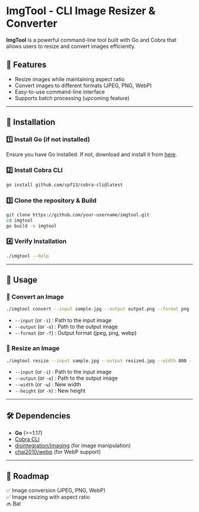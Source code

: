 # ImgTool - CLI Image Resizer & Converter

**ImgTool** is a powerful command-line tool built with Go and Cobra that allows users to resize and convert images efficiently.

## 🚀 Features

- Resize images while maintaining aspect ratio
- Convert images to different formats (JPEG, PNG, WebP)
- Easy-to-use command-line interface
- Supports batch processing (upcoming feature)

---

## 📌 Installation

### 1️⃣ Install Go (if not installed)

Ensure you have Go installed. If not, download and install it from [here](https://go.dev/dl/).

### 2️⃣ Install Cobra CLI

```bash
go install github.com/spf13/cobra-cli@latest
```

### 3️⃣ Clone the repository & Build

```bash
git clone https://github.com/your-username/imgtool.git
cd imgtool
go build -o imgtool
```

### 4️⃣ Verify Installation

```bash
./imgtool --help
```

---

## 📖 Usage

### 🔹 Convert an Image

```bash
./imgtool convert --input sample.jpg --output output.png --format png
```

- `--input`  (or `-i`) : Path to the input image
- `--output` (or `-o`) : Path to the output image
- `--format` (or `-f`) : Output format (jpeg, png, webp)

### 🔹 Resize an Image

```bash
./imgtool resize --input sample.jpg --output resized.jpg --width 800 --height 600
```

- `--input`  (or `-i`) : Path to the input image
- `--output` (or `-o`) : Path to the output image
- `--width`  (or `-w`) : New width
- `--height` (or `-h`) : New height

---

## 🛠️ Dependencies

- **Go** (>=1.17)
- [Cobra CLI](https://github.com/spf13/cobra)
- [disintegration/imaging](https://github.com/disintegration/imaging) (for image manipulation)
- [chai2010/webp](https://github.com/chai2010/webp) (for WebP support)

---

## 📌 Roadmap

✅ Image conversion (JPEG, PNG, WebP)  
✅ Image resizing with aspect ratio  
🔜 Bat
